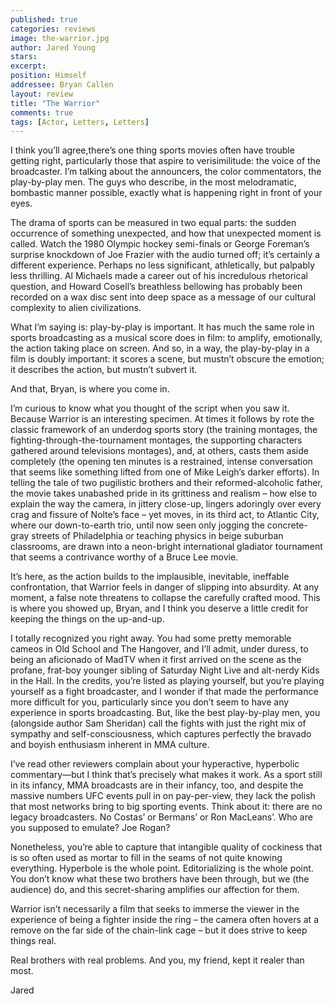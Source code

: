 ```yaml
---
published: true
categories: reviews
image: the-warrior.jpg
author: Jared Young
stars: 
excerpt: 
position: Himself
addressee: Bryan Callen
layout: review
title: "The Warrior"
comments: true
tags: [Actor, Letters, Letters]
---
```

<p>I think you&rsquo;ll agree,there&rsquo;s one thing sports movies often have trouble getting right, particularly those that aspire to verisimilitude: the voice of the broadcaster. I&rsquo;m talking about the announcers, the color commentators, the play-by-play men. The guys who describe, in the most melodramatic, bombastic manner possible, exactly what is happening right in front of your eyes.</p>
<p>The drama of sports can be measured in two equal parts: the sudden occurrence of something unexpected, and how that unexpected moment is called. Watch the 1980 Olympic hockey semi-finals or George Foreman&rsquo;s surprise knockdown of Joe Frazier with the audio turned off; it&rsquo;s certainly a different experience. Perhaps no less significant, athletically, but palpably less thrilling. Al Michaels made a career out of his incredulous rhetorical question, and Howard Cosell&rsquo;s breathless bellowing has probably been recorded on a wax disc sent into deep space as a message of our cultural complexity to alien civilizations.</p>
<p>What I&rsquo;m saying is: play-by-play is important. It has much the same role in sports broadcasting as a musical score does in film: to amplify, emotionally, the action taking place on screen. And so, in a way, the play-by-play in a film is doubly important: it scores a scene, but mustn&rsquo;t obscure the emotion; it describes the action, but mustn&rsquo;t subvert it.</p>
<p>And that, Bryan, is where you come in.</p>
<p>I&rsquo;m curious to know what you thought of the script when you saw it. Because Warrior is an interesting specimen. At times it follows by rote the classic framework of an underdog sports story (the training montages, the fighting-through-the-tournament montages, the supporting characters gathered around televisions montages), and, at others, casts them aside completely (the opening ten minutes is a restrained, intense conversation that seems like something lifted from one of Mike Leigh&rsquo;s darker efforts). In telling the tale of two pugilistic brothers and their reformed-alcoholic father, the movie takes unabashed pride in its grittiness and realism &ndash; how else to explain the way the camera, in jittery close-up, lingers adoringly over every crag and fissure of Nolte&rsquo;s face &ndash; yet moves, in its third act, to Atlantic City, where our down-to-earth trio, until now seen only jogging the concrete-gray streets of Philadelphia or teaching physics in beige suburban classrooms, are drawn into a neon-bright international gladiator tournament that seems a contrivance worthy of a Bruce Lee movie.</p>
<p>It&rsquo;s here, as the action builds to the implausible, inevitable, ineffable confrontation, that Warrior feels in danger of slipping into absurdity. At any moment, a false note threatens to collapse the carefully crafted mood. This is where you showed up, Bryan, and I think you deserve a little credit for keeping the things on the up-and-up.</p>
<p>I totally recognized you right away.  You had some pretty memorable cameos in Old School and The Hangover, and I&rsquo;ll admit, under duress, to being an aficionado of MadTV when it first arrived on the scene as the profane, frat-boy younger sibling of Saturday Night Live and alt-nerdy Kids in the Hall. In the credits, you&rsquo;re listed as playing yourself, but you&rsquo;re playing yourself as a fight broadcaster, and I wonder if that made the performance more difficult for you, particularly since you don&rsquo;t seem to have any experience in sports broadcasting. But, like the best play-by-play men, you (alongside author Sam Sheridan) call the fights with just the right mix of sympathy and self-consciousness, which captures perfectly the bravado and boyish enthusiasm inherent in MMA culture.</p>
<p>I&rsquo;ve read other reviewers complain about your hyperactive, hyperbolic commentary&mdash;but I think that&rsquo;s precisely what makes it work. As a sport still in its infancy, MMA broadcasts are in their infancy, too, and despite the massive numbers UFC events pull in on pay-per-view, they lack the polish that most networks bring to big sporting events. Think about it: there are no legacy broadcasters. No Costas&rsquo; or Bermans&rsquo; or Ron MacLeans&rsquo;. Who are you supposed to emulate? Joe Rogan?</p>
<p>Nonetheless, you&rsquo;re able to capture that intangible quality of cockiness that is so often used as mortar to fill in the seams of not quite knowing everything. Hyperbole is the whole point. Editorializing is the whole point. You don&rsquo;t know what these two brothers have been through, but we (the audience) do, and this secret-sharing amplifies our affection for them.</p>
<p>Warrior isn&rsquo;t necessarily a film that seeks to immerse the viewer in the experience of being a fighter inside the ring &ndash; the camera often hovers at a remove on the far side of the chain-link cage &ndash; but it does strive to keep things real.</p>
<p>Real brothers with real problems. And you, my friend, kept it realer than most.</p>
<p>Jared</p>
